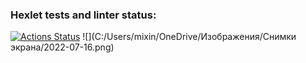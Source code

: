 ### Hexlet tests and linter status:
[![Actions Status](https://github.com/LenaKomarnitskaya/java-project-lvl1/workflows/hexlet-check/badge.svg)](https://github.com/LenaKomarnitskaya/java-project-lvl1/actions)
![](C:/Users/mixin/OneDrive/Изображения/Снимки экрана/2022-07-16.png)